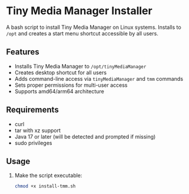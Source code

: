 # Tiny Media Manager Installer

A bash script to install Tiny Media Manager on Linux systems. Installs to `/opt` and creates a start menu shortcut accessible by all users.

## Features

- Installs Tiny Media Manager to `/opt/tinyMediaManager`
- Creates desktop shortcut for all users
- Adds command-line access via `tinyMediaManager` and `tmm` commands
- Sets proper permissions for multi-user access
- Supports amd64/arm64 architecture

## Requirements

- curl
- tar with xz support
- Java 17 or later (will be detected and prompted if missing)
- sudo privileges

## Usage

1. Make the script executable:
   ```bash
   chmod +x install-tmm.sh